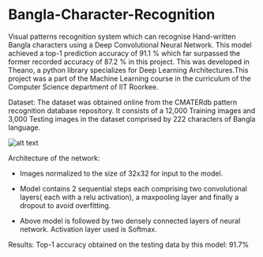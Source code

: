 # Bangla-Character-Recognition
Visual patterns recognition system which can recognise Hand-written Bangla characters using a Deep Convolutional Neural Network. This model achieved a top-1 prediction accuracy of 91.1 % which far surpassed the former recorded accuracy of 87.2 % in this project. This was developed in Theano, a python library specializes for Deep Learning Architectures.This project was a part of the Machine Learning course in the curriculum of the Computer Science department of IIT Roorkee.

Dataset:
The dataset was obtained online from the CMATERdb pattern recognition database repository. It consists of a 12,000 Training images and 3,000 Testing images in the dataset comprised by 222 characters of Bangla language. 



![alt text](https://www.researchgate.net/profile/Nibaran_Das/publication/301740883/figure/fig2/AS:373197838012417@1465988707093/Fig-2-Samples-of-handwritten-Bangla-characters.ppm)





Architecture of the network:
- Images normalized to the size of 32x32 for input to the model. 
- Model contains 2 sequential steps each comprising two convolutional layers( each with a relu activation), a maxpooling layer   and finally a dropout to avoid overfitting.

- Above model is followed by two densely connected layers of neural network. Activation layer used is Softmax. 

Results:
Top-1 accuracy obtained on the testing data by this model: 91.7%


